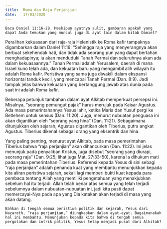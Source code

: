 ```yaml
---
title:  Roma dan Raja Perjanjian
date:   17/03/2020
---
```


`Baca Daniel 11:16-28. Meskipun ayatnya sulit, gambaran apakah yang dapat Anda temukan yang muncul juga di ayat lain dalam kitab Daniel?`

Peralihan kekuasaan dari raja-raja Helenistik ke Roma kafir tampaknya digambarkan dalam Daniel 11:16: “Sehingga raja yang menyerangnya akan berbuat sekehendak hati, dan tidak ada seorang pun yang dapat bertahan menghadapinya; ia akan menduduki Tanah Permai dan seluruhnya akan ada dalam kekuasaannya.” Tanah Permai adalah Yerusalem, daerah di mana Israel kuno telah ada, dan kekuatan baru yang mengambil alih wilayah itu adalah Roma kafir. Peristiwa yang sama juga diwakili dalam ekspansi horizontal tanduk kecil, yang mencapai Tanah Permai (Dan. 8:9). Jadi tampak jelas bahwa kekuatan yang bertanggung jawab atas dunia pada saat ini adalah Roma kafir.

Beberapa petunjuk tambahan dalam ayat Alkitab memperkuat persepsi ini. Misalnya, “seorang pemungut pajak” harus merujuk pada Kaisar Agustus. Ada masa pemerintahannya Yesus lahir, ketika Maria dan Yusuf pergi ke Betlehem untuk sensus (Dan. 11:20). Juga, menurut nubuatan penguasa ini akan digantikan oleh “seorang yang hina” (Dan. 11:21). Sebagaimana ditunjukkan oleh sejarah, Agustus digantikan oleh Tiberius, putra angkat Agustus. Tiberius dikenal sebagai orang yang eksentrik dan hina.

Yang paling penting, menurut ayat Alkitab, pada masa pemerintahan Tiberius bahwa “raja perjanjian” akan dihancurkan (Dan. 11:22). Ini jelas menunjuk pada penyaliban Kristus, juga disebut “seorang yang diurapi, seorang raja” (Dan. 9:25; lihat juga Mat. 27:33-50), karena Ia dihukum mati pada masa pemerintahan Tiberius. Referensi kepada Yesus di sini sebagi “raja perjanjian” adalah penanda kuat yang membantu menunjukkan kepada kita aliran peristiwa sejarah, sekali lagi memberi bukti kuat kepada para pembaca tentang Allah yang memiliki pengetahuan yang menakjubkan sebelum hal itu terjadi. Allah telah benar atas semua yang telah terjadi sebelumnya dalam nubuatan-nubuatan ini, jadi kita pasti dapat memercayai-Nya pada apa yang Dia katakan akan terjadi di masa yang akan datang.

`Bahkan di tengah semua peristiwa politik dan sejarah, Yesus dari Nazareth, “raja perjanjian,” diungkapkan dalam ayat-ayat. Bagaimanakah hal ini membantu. Menunjukan kepada kita bahwa di tengah semua pergolakan dan intrik politik, Yesus tetap menjadi pusat dari Alkitab?`